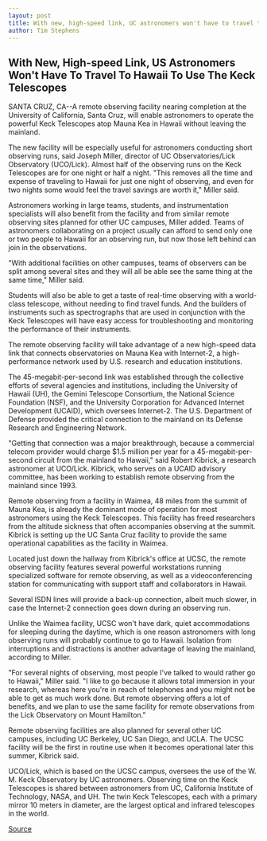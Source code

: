 ```yaml
---
layout: post
title: With new, high-speed link, UC astronomers won't have to travel to Hawaii to use the Keck telescopes
author: Tim Stephens
---
```


## With New, High-speed Link, US Astronomers Won't Have To Travel To Hawaii To Use The Keck Telescopes

SANTA CRUZ, CA--A remote observing facility nearing completion at the University of California, Santa Cruz, will enable astronomers to operate the powerful Keck Telescopes atop Mauna Kea in Hawaii without leaving the mainland.

The new facility will be especially useful for astronomers conducting short observing runs, said Joseph Miller, director of UC Observatories/Lick Observatory (UCO/Lick). Almost half of the observing runs on the Keck Telescopes are for one night or half a night. "This removes all the time and expense of traveling to Hawaii for just one night of observing, and even for two nights some would feel the travel savings are worth it," Miller said.

Astronomers working in large teams, students, and instrumentation specialists will also benefit from the facility and from similar remote observing sites planned for other UC campuses, Miller added. Teams of astronomers collaborating on a project usually can afford to send only one or two people to Hawaii for an observing run, but now those left behind can join in the observations.

"With additional facilities on other campuses, teams of observers can be split among several sites and they will all be able see the same thing at the same time," Miller said.

Students will also be able to get a taste of real-time observing with a world-class telescope, without needing to find travel funds. And the builders of instruments such as spectrographs that are used in conjunction with the Keck Telescopes will have easy access for troubleshooting and monitoring the performance of their instruments.

The remote observing facility will take advantage of a new high-speed data link that connects observatories on Mauna Kea with Internet-2, a high-performance network used by U.S. research and education institutions.

The 45-megabit-per-second link was established through the collective efforts of several agencies and institutions, including the University of Hawaii (UH), the Gemini Telescope Consortium, the National Science Foundation (NSF), and the University Corporation for Advanced Internet Development (UCAID), which oversees Internet-2. The U.S. Department of Defense provided the critical connection to the mainland on its Defense Research and Engineering Network.

"Getting that connection was a major breakthrough, because a commercial telecom provider would charge $1.5 million per year for a 45-megabit-per-second circuit from the mainland to Hawaii," said Robert Kibrick, a research astronomer at UCO/Lick. Kibrick, who serves on a UCAID advisory committee, has been working to establish remote observing from the mainland since 1993.

Remote observing from a facility in Waimea, 48 miles from the summit of Mauna Kea, is already the dominant mode of operation for most astronomers using the Keck Telescopes. This facility has freed researchers from the altitude sickness that often accompanies observing at the summit. Kibrick is setting up the UC Santa Cruz facility to provide the same operational capabilities as the facility in Waimea.

Located just down the hallway from Kibrick's office at UCSC, the remote observing facility features several powerful workstations running specialized software for remote observing, as well as a videoconferencing station for communicating with support staff and collaborators in Hawaii.

Several ISDN lines will provide a back-up connection, albeit much slower, in case the Internet-2 connection goes down during an observing run.

Unlike the Waimea facility, UCSC won't have dark, quiet accommodations for sleeping during the daytime, which is one reason astronomers with long observing runs will probably continue to go to Hawaii. Isolation from interruptions and distractions is another advantage of leaving the mainland, according to Miller.

"For several nights of observing, most people I've talked to would rather go to Hawaii," Miller said. "I like to go because it allows total immersion in your research, whereas here you're in reach of telephones and you might not be able to get as much work done. But remote observing offers a lot of benefits, and we plan to use the same facility for remote observations from the Lick Observatory on Mount Hamilton."

Remote observing facilities are also planned for several other UC campuses, including UC Berkeley, UC San Diego, and UCLA. The UCSC facility will be the first in routine use when it becomes operational later this summer, Kibrick said.

UCO/Lick, which is based on the UCSC campus, oversees the use of the W. M. Keck Observatory by UC astronomers. Observing time on the Keck Telescopes is shared between astronomers from UC, California Institute of Technology, NASA, and UH. The twin Keck Telescopes, each with a primary mirror 10 meters in diameter, are the largest optical and infrared telescopes in the world.

[Source](http://www1.ucsc.edu/news_events/press_releases/archive/99-00/05-00/keck.htm "Permalink to With new, high-speed link, UC astronomers won't have to travel to Hawaii to use the Keck telescopes")